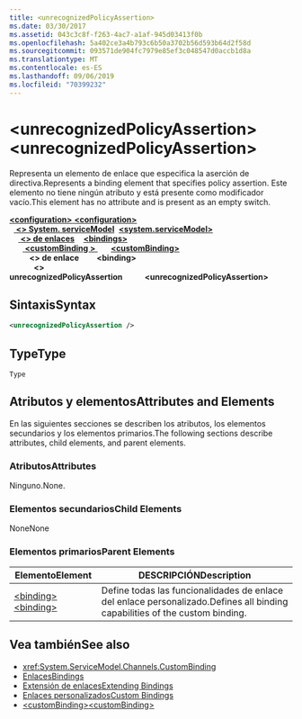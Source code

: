 ```yaml
---
title: <unrecognizedPolicyAssertion>
ms.date: 03/30/2017
ms.assetid: 043c3c8f-f263-4ac7-a1af-945d03413f0b
ms.openlocfilehash: 5a402ce3a4b793c6b50a3702b56d593b64d2f58d
ms.sourcegitcommit: 093571de904fc7979e85ef3c048547d0accb1d8a
ms.translationtype: MT
ms.contentlocale: es-ES
ms.lasthandoff: 09/06/2019
ms.locfileid: "70399232"
---
```

# <a name="unrecognizedpolicyassertion"></a><span data-ttu-id="6f491-101">\<unrecognizedPolicyAssertion></span><span class="sxs-lookup"><span data-stu-id="6f491-101">\<unrecognizedPolicyAssertion></span></span>
<span data-ttu-id="6f491-102">Representa un elemento de enlace que especifica la aserción de directiva.</span><span class="sxs-lookup"><span data-stu-id="6f491-102">Represents a binding element that specifies policy assertion.</span></span> <span data-ttu-id="6f491-103">Este elemento no tiene ningún atributo y está presente como modificador vacío.</span><span class="sxs-lookup"><span data-stu-id="6f491-103">This element has no attribute and is present as an empty switch.</span></span>  
  
<span data-ttu-id="6f491-104">[ **\<configuration>** ](../configuration-element.md)</span><span class="sxs-lookup"><span data-stu-id="6f491-104">[**\<configuration>**](../configuration-element.md)</span></span>\
<span data-ttu-id="6f491-105">&nbsp;&nbsp;[ **\<> System. serviceModel**](system-servicemodel.md)</span><span class="sxs-lookup"><span data-stu-id="6f491-105">&nbsp;&nbsp;[**\<system.serviceModel>**](system-servicemodel.md)</span></span>\
<span data-ttu-id="6f491-106">&nbsp;&nbsp;&nbsp;&nbsp;[ **\<> de enlaces**](bindings.md)</span><span class="sxs-lookup"><span data-stu-id="6f491-106">&nbsp;&nbsp;&nbsp;&nbsp;[**\<bindings>**](bindings.md)</span></span>\
<span data-ttu-id="6f491-107">&nbsp;&nbsp;&nbsp;&nbsp;&nbsp;&nbsp;[ **\<customBinding >** ](custombinding.md)</span><span class="sxs-lookup"><span data-stu-id="6f491-107">&nbsp;&nbsp;&nbsp;&nbsp;&nbsp;&nbsp;[**\<customBinding>**](custombinding.md)</span></span>\
<span data-ttu-id="6f491-108">&nbsp;&nbsp;&nbsp;&nbsp;&nbsp;&nbsp;&nbsp;&nbsp; **\<> de enlace**</span><span class="sxs-lookup"><span data-stu-id="6f491-108">&nbsp;&nbsp;&nbsp;&nbsp;&nbsp;&nbsp;&nbsp;&nbsp;**\<binding>**</span></span>\
<span data-ttu-id="6f491-109">&nbsp;&nbsp;&nbsp;&nbsp;&nbsp;&nbsp;&nbsp;&nbsp;&nbsp;&nbsp; **\<> unrecognizedPolicyAssertion**</span><span class="sxs-lookup"><span data-stu-id="6f491-109">&nbsp;&nbsp;&nbsp;&nbsp;&nbsp;&nbsp;&nbsp;&nbsp;&nbsp;&nbsp;**\<unrecognizedPolicyAssertion>**</span></span>  
  
## <a name="syntax"></a><span data-ttu-id="6f491-110">Sintaxis</span><span class="sxs-lookup"><span data-stu-id="6f491-110">Syntax</span></span>  
  
```xml  
<unrecognizedPolicyAssertion />
```  
  
## <a name="type"></a><span data-ttu-id="6f491-111">Type</span><span class="sxs-lookup"><span data-stu-id="6f491-111">Type</span></span>  
 `Type`  
  
## <a name="attributes-and-elements"></a><span data-ttu-id="6f491-112">Atributos y elementos</span><span class="sxs-lookup"><span data-stu-id="6f491-112">Attributes and Elements</span></span>  
 <span data-ttu-id="6f491-113">En las siguientes secciones se describen los atributos, los elementos secundarios y los elementos primarios.</span><span class="sxs-lookup"><span data-stu-id="6f491-113">The following sections describe attributes, child elements, and parent elements.</span></span>  
  
### <a name="attributes"></a><span data-ttu-id="6f491-114">Atributos</span><span class="sxs-lookup"><span data-stu-id="6f491-114">Attributes</span></span>  
 <span data-ttu-id="6f491-115">Ninguno.</span><span class="sxs-lookup"><span data-stu-id="6f491-115">None.</span></span>  
  
### <a name="child-elements"></a><span data-ttu-id="6f491-116">Elementos secundarios</span><span class="sxs-lookup"><span data-stu-id="6f491-116">Child Elements</span></span>  
 <span data-ttu-id="6f491-117">None</span><span class="sxs-lookup"><span data-stu-id="6f491-117">None</span></span>  
  
### <a name="parent-elements"></a><span data-ttu-id="6f491-118">Elementos primarios</span><span class="sxs-lookup"><span data-stu-id="6f491-118">Parent Elements</span></span>  
  
|<span data-ttu-id="6f491-119">Elemento</span><span class="sxs-lookup"><span data-stu-id="6f491-119">Element</span></span>|<span data-ttu-id="6f491-120">DESCRIPCIÓN</span><span class="sxs-lookup"><span data-stu-id="6f491-120">Description</span></span>|  
|-------------|-----------------|  
|[<span data-ttu-id="6f491-121">\<binding></span><span class="sxs-lookup"><span data-stu-id="6f491-121">\<binding></span></span>](../../../misc/binding.md)|<span data-ttu-id="6f491-122">Define todas las funcionalidades de enlace del enlace personalizado.</span><span class="sxs-lookup"><span data-stu-id="6f491-122">Defines all binding capabilities of the custom binding.</span></span>|  
  
## <a name="see-also"></a><span data-ttu-id="6f491-123">Vea también</span><span class="sxs-lookup"><span data-stu-id="6f491-123">See also</span></span>

- <xref:System.ServiceModel.Channels.CustomBinding>
- [<span data-ttu-id="6f491-124">Enlaces</span><span class="sxs-lookup"><span data-stu-id="6f491-124">Bindings</span></span>](../../../wcf/bindings.md)
- [<span data-ttu-id="6f491-125">Extensión de enlaces</span><span class="sxs-lookup"><span data-stu-id="6f491-125">Extending Bindings</span></span>](../../../wcf/extending/extending-bindings.md)
- [<span data-ttu-id="6f491-126">Enlaces personalizados</span><span class="sxs-lookup"><span data-stu-id="6f491-126">Custom Bindings</span></span>](../../../wcf/extending/custom-bindings.md)
- [<span data-ttu-id="6f491-127">\<customBinding></span><span class="sxs-lookup"><span data-stu-id="6f491-127">\<customBinding></span></span>](custombinding.md)

